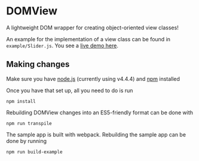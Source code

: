 # DOMView

A lightweight DOM wrapper for creating object-oriented view classes!

An example for the implementation of a view class can be found in `example/Slider.js`. You see a [live demo here](http://htmlpreview.github.io/?https://github.com/ydxia/domview/blob/master/example/static/index.html).

## Making changes
Make sure you have [node.js](https://nodejs.org/en/download/) (currently using v4.4.4) and [npm](https://www.npmjs.com/) installed

Once you have that set up, all you need to do is run

```
npm install
```

Rebuilding DOMView changes into an ES5-friendly format can be done with

```
npm run transpile
```

The sample app is built with webpack. Rebuilding the sample app can be done by running
```
npm run build-example
```
